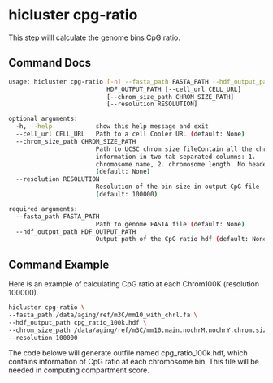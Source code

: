# hicluster cpg-ratio
This step willl calculate the genome bins CpG ratio.

## Command Docs

```bash
usage: hicluster cpg-ratio [-h] --fasta_path FASTA_PATH --hdf_output_path
                           HDF_OUTPUT_PATH [--cell_url CELL_URL]
                           [--chrom_size_path CHROM_SIZE_PATH]
                           [--resolution RESOLUTION]

optional arguments:
  -h, --help            show this help message and exit
  --cell_url CELL_URL   Path to a cell Cooler URL (default: None)
  --chrom_size_path CHROM_SIZE_PATH
                        Path to UCSC chrom size fileContain all the chromosome
                        information in two tab-separated columns: 1.
                        chromosome name, 2. chromosome length. No header
                        (default: None)
  --resolution RESOLUTION
                        Resolution of the bin size in output CpG file
                        (default: 100000)

required arguments:
  --fasta_path FASTA_PATH
                        Path to genome FASTA file (default: None)
  --hdf_output_path HDF_OUTPUT_PATH
                        Output path of the CpG ratio hdf (default: None)
```

## Command Example
Here is an example of calculating CpG ratio at each Chrom100K (resolution 100000). 

```bash
hicluster cpg-ratio \
--fasta_path /data/aging/ref/m3C/mm10_with_chrl.fa \
--hdf_output_path cpg_ratio_100k.hdf \
--chrom_size_path /data/aging/ref/m3C/mm10.main.nochrM.nochrY.chrom.sizes \
--resolution 100000
```
The code belowe will generate outfile named cpg_ratio_100k.hdf, which contains information of CpG ratio at each chromosome bin. This file will be needed in computing compartment score. 